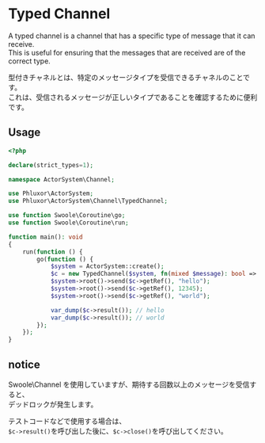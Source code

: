 # Typed Channel

A typed channel is a channel that has a specific type of message that it can receive.  
This is useful for ensuring that the messages that are received are of the correct type.

型付きチャネルとは、特定のメッセージタイプを受信できるチャネルのことです。  
これは、受信されるメッセージが正しいタイプであることを確認するために便利です。

## Usage

```php
<?php

declare(strict_types=1);

namespace ActorSystem\Channel;

use Phluxor\ActorSystem;
use Phluxor\ActorSystem\Channel\TypedChannel;

use function Swoole\Coroutine\go;
use function Swoole\Coroutine\run;

function main(): void
{
    run(function () {
        go(function () {
            $system = ActorSystem::create();
            $c = new TypedChannel($system, fn(mixed $message): bool => is_string($message));
            $system->root()->send($c->getRef(), "hello");
            $system->root()->send($c->getRef(), 12345);
            $system->root()->send($c->getRef(), "world");

            var_dump($c->result()); // hello
            var_dump($c->result()); // world
        });
    });
}
```

## notice

Swoole\Channel を使用していますが、期待する回数以上のメッセージを受信すると、  
デッドロックが発生します。

テストコードなどで使用する場合は、  
`$c->result()`を呼び出した後に、`$c->close()`を呼び出してください。
